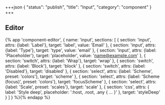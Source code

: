 +++json
{
  "status": "publish",
  "title": "Input",
  "category": "component"
}
+++

## Editor

{%
  app 'component-editor', {
    name: 'input',
    sections: [
      {
        section: 'input',
        attrs: {label: 'Label'},
        target: 'label',
        value: 'Email'
      },
      {
        section: 'input',
        attrs: {label: 'Type'},
        target: 'type',
        value: 'email'
      },
      {
        section: 'input',
        attrs: {label: 'Placeholder'},
        target: 'placeholder',
        value: 'name@example.com'
      },
      {
        section: 'switch',
        attrs: {label: 'Wrap'},
        target: 'wrap'
      },
      {
        section: 'switch',
        attrs: {label: 'Block'},
        target: 'block'
      },
      {
        section: 'switch',
        attrs: {label: 'Disabled'},
        target: 'disabled'
      },
      {
        section: 'select',
        attrs: {label: 'Scheme', preset: 'colors'},
        target: 'scheme'
      },
      {
        section: 'select',
        attrs: {label: 'Scheme (focus)', preset: 'colors'},
        target: 'focusScheme'
      },
      {
        section: 'select',
        attrs: {label: 'Scale', preset: 'scales'},
        target: 'scale'
      },
      {
        section: 'css',
        attrs: {
          label: 'Style deep',
          placeholder: ':host, .root, .any { ... }'
        },
        target: 'styleDeep'
      }
    ]
  }
%}{% endapp %}
